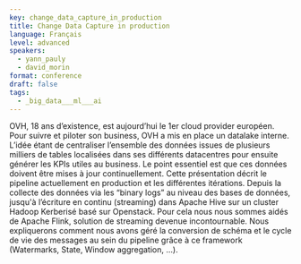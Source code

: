 ```yaml
---
key: change_data_capture_in_production
title: Change Data Capture in production 
language: Français
level: advanced
speakers:
  - yann_pauly
  - david_morin
format: conference
draft: false
tags:
  - _big_data___ml___ai
---
```

OVH, 18 ans d’existence, est aujourd’hui le 1er cloud provider européen. Pour suivre et piloter son business, OVH a mis en place un datalake interne. L’idée étant de centraliser l’ensemble des données issues de plusieurs milliers de tables localisées dans ses différents datacentres pour ensuite générer les KPIs utiles au business. Le point essentiel est que ces données doivent être mises à jour continuellement. Cette présentation décrit le pipeline actuellement en production et les différentes itérations. Depuis la collecte des données via les “binary logs” au niveau des bases de données, jusqu'à l’écriture en continu (streaming) dans Apache Hive sur un cluster Hadoop Kerberisé basé sur Openstack. Pour cela nous nous sommes aidés de Apache Flink, solution de streaming devenue incontournable. Nous expliquerons comment nous avons géré la conversion de schéma et le cycle de vie des messages au sein du pipeline grâce à ce framework (Watermarks, State, Window aggregation, …).
